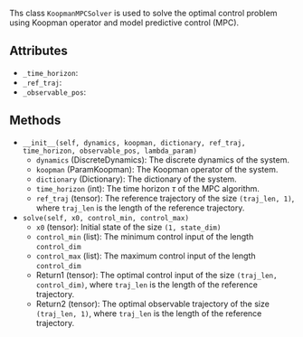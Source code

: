 
Ths class `KoopmanMPCSolver` is used to solve the optimal control problem using Koopman operator and model predictive control (MPC).

## Attributes

- `_time_horizon`: 
- `_ref_traj`:
- `_observable_pos`:

## Methods

- `__init__(self, dynamics, koopman, dictionary, ref_traj, time_horizon, observable_pos, lambda_param)`
  - `dynamics` (DiscreteDynamics): The discrete dynamics of the system.
  - `koopman` (ParamKoopman): The Koopman operator of the system.
  - `dictionary` (Dictionary): The dictionary of the system.
  - `time_horizon` (int): The time horizon $\tau$ of the MPC algorithm.
  - `ref_traj` (tensor): The reference trajectory of the size `(traj_len, 1)`, where `traj_len` is the length of the reference trajectory.
- `solve(self, x0, control_min, control_max)`
  - `x0` (tensor): Initial state of the size `(1, state_dim)`
  - `control_min` (list): The minimum control input of the length `control_dim`
  - `control_max` (list): The maximum control input of the length `control_dim`
  - Return1 (tensor): The optimal control input of the size `(traj_len, control_dim)`, where `traj_len` is the length of the reference trajectory.
  - Return2 (tensor): The optimal observable trajectory of the size `(traj_len, 1)`, where `traj_len` is the length of the reference trajectory.

